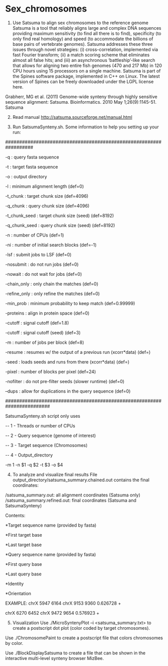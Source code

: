 # Sex_chromosomes


1. Use Satsuma to align sex chromosomes to the reference genome
Satsuma is a tool that reliably aligns large and complex DNA sequences providing maximum sensitivity (to find all there is to find), specificity (to only find real homology) and speed (to accommodate the billions of base pairs of vertebrate genomes). Satsuma addresses these three issues through novel strategies: (i) cross-correlation, implemented via fast Fourier transform; (ii) a match scoring scheme that eliminates almost all false hits; and (iii) an asynchronous ‘battleship’-like search that allows for aligning two entire fish genomes (470 and 217 Mb) in 120 CPU hours using 15 processors on a single machine. Satsuma is part of the Spines software package, implemented in C++ on Linux. The latest version of Spines can be freely downloaded under the LGPL license here.

Grabherr, MG et al. (2011) Genome-wide synteny through highly sensitive sequence alignment: Satsuma. Bioinformatics. 2010 May 1;26(9):1145-51.
Satsuma 

2. Read manual
http://satsuma.sourceforge.net/manual.html

3. Run SatsumaSynteny.sh. Some information to help you setting up your run:

##################################################################

 -q : query fasta sequence
 
 -t : target fasta sequence
 
 -o : output directory
 
 -l : minimum alignment length (def=0)
 
 -t_chunk : target chunk size (def=4096)
 
 -q_chunk : query chunk size (def=4096)
 
 -t_chunk_seed : target chunk size (seed) (def=8192)
 
 -q_chunk_seed : query chunk size (seed) (def=8192)
 
 -n : number of CPUs (def=1)
 
 -ni : number of initial search blocks (def=-1)
 
 -lsf : submit jobs to LSF (def=0)
 
 -nosubmit : do not run jobs (def=0)
 
 -nowait : do not wait for jobs (def=0)
 
 -chain_only : only chain the matches (def=0)
 
 -refine_only : only refine the matches (def=0)
 
 -min_prob : minimum probability to keep match (def=0.99999)
 
 -proteins : align in protein space (def=0)
 
 -cutoff : signal cutoff (def=1.8)
 
 -cutoff : signal cutoff (seed) (def=3)
 
 -m : number of jobs per block (def=8)
 
 -resume : resumes w/ the output of a previous run (xcorr*data) (def=)
 
 -seed : loads seeds and runs from there (xcorr*data) (def=)
 
 -pixel : number of blocks per pixel (def=24)
 
 -nofilter : do not pre-filter seeds (slower runtime) (def=0)
 
 –dups : allow for duplications in the query sequence (def=0)
 
########################################################################

SatsumaSynteny.sh script only uses 

-- 1 - Threads or number of CPUs

-- 2 - Query sequence (genome of interest)

-- 3 - Target sequence (Chromosomes)

-- 4 - Output_directory

-m 1 -n $1 -q $2 -t $3 -o $4



4. To analyze and visualize final results
File output_directory/satsuma_summary.chained.out contains the final coordinates:

<outdir>/satsuma_summary.out: all alignment coordinates (Satsuma only)
<outdir>/satsuma_summary.refined.out: final coordinates (Satsuma and SatsumaSynteny)


Contents:

*Target sequence name (provided by fasta)

*First target base

*Last target base

*Query sequence name (provided by fasta)

*First query base

*Last query base

*Identity

*Orientation


EXAMPLE:
chrX 5947 6164 chrX 9153 9360 0.626728 +

chrX 6270 6452 chrX 9472 9654 0.576923 +



5. Visualization
Use ./MicroSyntenyPlot –i <satsuma_summary.txt> to create a postscript dot plot (color coded by target chromosomes).

Use ./ChromosomePaint to create a postscript file that colors chromosomes by color.

Use ./BlockDisplaySatsuma to create a file that can be shown in the interactive multi-level synteny browser MizBee.

